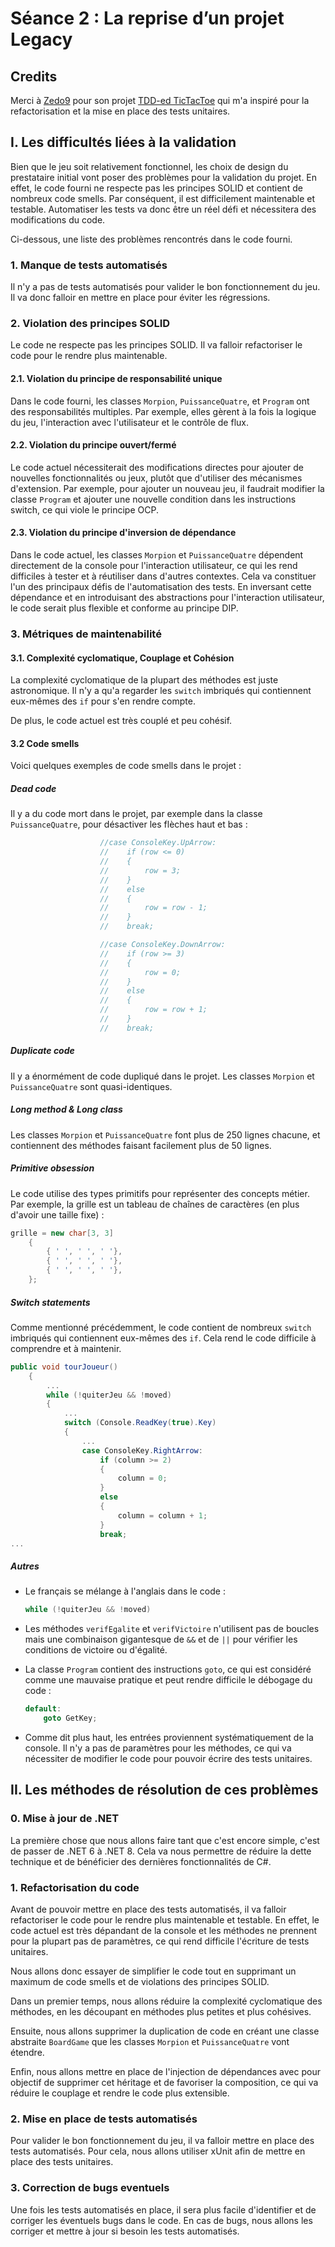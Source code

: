 # Séance 2 : La reprise d’un projet Legacy

## Credits

Merci à [Zedo9](https://github.com/Zedo9) pour son projet [TDD-ed TicTacToe](https://github.com/Zedo9/tdd-tictactoe) qui m'a inspiré pour la refactorisation et la mise en place des tests unitaires.

## I. Les difficultés liées à la validation

Bien que le jeu soit relativement fonctionnel, les choix de design du prestataire initial vont poser des problèmes pour la validation du projet. En effet, le code fourni ne respecte pas les principes SOLID et contient de nombreux code smells. Par conséquent, il est difficilement maintenable et testable. Automatiser les tests va donc être un réel défi et nécessitera des modifications du code.

Ci-dessous, une liste des problèmes rencontrés dans le code fourni.

### 1. Manque de tests automatisés

Il n'y a pas de tests automatisés pour valider le bon fonctionnement du jeu. Il va donc falloir en mettre en place pour éviter les régressions.

### 2. Violation des principes SOLID

Le code ne respecte pas les principes SOLID. Il va falloir refactoriser le code pour le rendre plus maintenable.

#### 2.1. Violation du principe de responsabilité unique

Dans le code fourni, les classes `Morpion`, `PuissanceQuatre`, et `Program` ont des responsabilités multiples. Par exemple, elles gèrent à la fois la logique du jeu, l'interaction avec l'utilisateur et le contrôle de flux.

#### 2.2. Violation du principe ouvert/fermé

Le code actuel nécessiterait des modifications directes pour ajouter de nouvelles fonctionnalités ou jeux, plutôt que d'utiliser des mécanismes d'extension. Par exemple, pour ajouter un nouveau jeu, il faudrait modifier la classe `Program` et ajouter une nouvelle condition dans les instructions switch, ce qui viole le principe OCP.

#### 2.3. Violation du principe d'inversion de dépendance

Dans le code actuel, les classes `Morpion` et `PuissanceQuatre` dépendent directement de la console pour l'interaction utilisateur, ce qui les rend difficiles à tester et à réutiliser dans d'autres contextes. Cela va constituer l'un des principaux défis de l'automatisation des tests.
En inversant cette dépendance et en introduisant des abstractions pour l'interaction utilisateur, le code serait plus flexible et conforme au principe DIP.

### 3. Métriques de maintenabilité

#### 3.1. Complexité cyclomatique, Couplage et Cohésion

La complexité cyclomatique de la plupart des méthodes est juste astronomique. Il n'y a qu'a regarder les `switch` imbriqués qui contiennent eux-mêmes des `if` pour s'en rendre compte.

De plus, le code actuel est très couplé et peu cohésif.

#### 3.2 Code smells

Voici quelques exemples de code smells dans le projet :

##### Dead code

Il y a du code mort dans le projet, par exemple dans la classe `PuissanceQuatre`, pour désactiver les flèches haut et bas :

```csharp
                    //case ConsoleKey.UpArrow:
                    //    if (row <= 0)
                    //    {
                    //        row = 3;
                    //    }
                    //    else
                    //    {
                    //        row = row - 1;
                    //    }
                    //    break;

                    //case ConsoleKey.DownArrow:
                    //    if (row >= 3)
                    //    {
                    //        row = 0;
                    //    }
                    //    else
                    //    {
                    //        row = row + 1;
                    //    }
                    //    break;
```

##### Duplicate code

Il y a énormément de code dupliqué dans le projet. Les classes `Morpion` et `PuissanceQuatre` sont quasi-identiques.

##### Long method & Long class

Les classes `Morpion` et `PuissanceQuatre` font plus de 250 lignes chacune, et contiennent des méthodes faisant facilement plus de 50 lignes.

##### Primitive obsession

Le code utilise des types primitifs pour représenter des concepts métier. Par exemple, la grille est un tableau de chaînes de caractères (en plus d'avoir une taille fixe) :

```csharp
grille = new char[3, 3]
    {
        { ' ', ' ', ' '},
        { ' ', ' ', ' '},
        { ' ', ' ', ' '},
    };
```

##### Switch statements

Comme mentionné précédemment, le code contient de nombreux `switch` imbriqués qui contiennent eux-mêmes des `if`. Cela rend le code difficile à comprendre et à maintenir.

```csharp
public void tourJoueur()
    {
        ...
        while (!quiterJeu && !moved)
        {
            ...
            switch (Console.ReadKey(true).Key)
            {
                ...
                case ConsoleKey.RightArrow:
                    if (column >= 2)
                    {
                        column = 0;
                    }
                    else
                    {
                        column = column + 1;
                    }
                    break;
...
```

##### Autres

- Le français se mélange à l'anglais dans le code :

  ```csharp
  while (!quiterJeu && !moved)
  ```

- Les méthodes `verifEgalite` et `verifVictoire` n'utilisent pas de boucles mais une combinaison gigantesque de `&&` et de `||` pour vérifier les conditions de victoire ou d'égalité.

- La classe `Program` contient des instructions `goto`, ce qui est considéré comme une mauvaise pratique et peut rendre difficile le débogage du code :

  ```csharp
  default:
      goto GetKey;
  ```

- Comme dit plus haut, les entrées proviennent systématiquement de la console. Il n'y a pas de paramètres pour les méthodes, ce qui va nécessiter de modifier le code pour pouvoir écrire des tests unitaires.

## II. Les méthodes de résolution de ces problèmes

### 0. Mise à jour de .NET

La première chose que nous allons faire tant que c'est encore simple, c'est de passer de .NET 6 à .NET 8. Cela va nous permettre de réduire la dette technique et de bénéficier des dernières fonctionnalités de C#.

### 1. Refactorisation du code

Avant de pouvoir mettre en place des tests automatisés, il va falloir refactoriser le code pour le rendre plus maintenable et testable. En effet, le code actuel est très dépandant de la console et les méthodes ne prennent pour la plupart pas de paramètres, ce qui rend difficile l'écriture de tests unitaires.

Nous allons donc essayer de simplifier le code tout en supprimant un maximum de code smells et de violations des principes SOLID.

Dans un premier temps, nous allons réduire la complexité cyclomatique des méthodes, en les découpant en méthodes plus petites et plus cohésives.

Ensuite, nous allons supprimer la duplication de code en créant une classe abstraite `BoardGame` que les classes `Morpion` et `PuissanceQuatre` vont étendre.

Enfin, nous allons mettre en place de l'injection de dépendances avec pour objectif de supprimer cet héritage et de favoriser la composition, ce qui va réduire le couplage et rendre le code plus extensible.

### 2. Mise en place de tests automatisés

Pour valider le bon fonctionnement du jeu, il va falloir mettre en place des tests automatisés. Pour cela, nous allons utiliser xUnit afin de mettre en place des tests unitaires.

### 3. Correction de bugs eventuels

Une fois les tests automatisés en place, il sera plus facile d'identifier et de corriger les éventuels bugs dans le code. En cas de bugs, nous allons les corriger et mettre à jour si besoin les tests automatisés.
